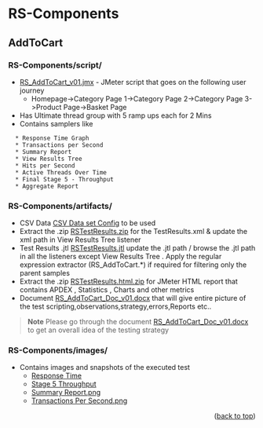 <a name="readme-top"></a>

# RS-Components
## AddToCart

### RS-Components/script/

* [RS_AddToCart_v01.jmx](https://github.com/pragatheboss/RS-Components/blob/bfcca6144fa434358e5eac0cecb190b92fc2b367/script/RS_AddToCart_v01.jmx) - JMeter script that goes on the following user journey
  - Homepage->Category Page 1->Category Page 2->Category Page 3->Product Page->Basket Page
* Has Ultimate thread group with 5 ramp ups each for 2 Mins
* Contains samplers like 
````
  * Response Time Graph
  * Transactions per Second
  * Summary Report
  * View Results Tree
  * Hits per Second
  * Active Threads Over Time
  * Final Stage 5 - Throughput 
  * Aggregate Report   
````

### RS-Components/artifacts/

* CSV Data [CSV Data set Config](https://github.com/pragatheboss/RS-Components/blob/bfcca6144fa434358e5eac0cecb190b92fc2b367/artifacts/Categories.csv) to be used 
* Extract the .zip [RSTestResults.zip](https://github.com/pragatheboss/RS-Components/blob/bfcca6144fa434358e5eac0cecb190b92fc2b367/artifacts/RSTestResults.zip) for the TestResults.xml & update the xml path in View Results Tree listener
* Test Results .jtl [RSTestResults.jtl](https://github.com/pragatheboss/RS-Components/blob/2ac1ed40b4c9d92e58e804d62b0523b81b810760/artifacts/RSTestResults.jtl) update the .jtl path / browse the .jtl path in all the listeners except View Results Tree . Apply the regular expression extractor (RS_AddToCart.*) if required for filtering only the parent samples
* Extract the .zip [RSTestResults.html.zip](https://github.com/pragatheboss/RS-Components/blob/2ac1ed40b4c9d92e58e804d62b0523b81b810760/artifacts/RSTestResults.html.zip) for JMeter HTML report that contains APDEX , Statistics , Charts and other metrics
* Document [RS_AddToCart_Doc_v01.docx](https://github.com/pragatheboss/RS-Components/blob/2ac1ed40b4c9d92e58e804d62b0523b81b810760/artifacts/RS_AddToCart_Doc_v01.docx) that will give entire picture of the test scripting,observations,strategy,errors,Reports etc..


> **Note**
> Please go through the document [RS_AddToCart_Doc_v01.docx](https://github.com/pragatheboss/RS-Components/blob/2ac1ed40b4c9d92e58e804d62b0523b81b810760/artifacts/RS_AddToCart_Doc_v01.docx) to get an overall idea of the testing strategy

### RS-Components/images/

* Contains images and snapshots of the executed test
  - [Response Time](https://github.com/pragatheboss/RS-Components/blob/bfcca6144fa434358e5eac0cecb190b92fc2b367/images/Response%20Time.png)
  - [Stage 5 Throughput](https://github.com/pragatheboss/RS-Components/blob/bfcca6144fa434358e5eac0cecb190b92fc2b367/images/Stage%205%20Throughput.png)
  - [Summary Report.png](https://github.com/pragatheboss/RS-Components/blob/bfcca6144fa434358e5eac0cecb190b92fc2b367/images/Summary%20Report.png)
  - [Transactions Per Second.png](https://github.com/pragatheboss/RS-Components/blob/bfcca6144fa434358e5eac0cecb190b92fc2b367/images/Transactions%20Per%20Second.png)

<p align="right">(<a href="#readme-top">back to top</a>)</p>



